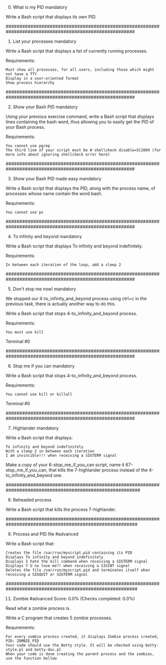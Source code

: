 

0. What is my PID
mandatory

Write a Bash script that displays its own PID.

#######################################################################################################



1. List your processes
mandatory

Write a Bash script that displays a list of currently running processes.

Requirements:

    Must show all processes, for all users, including those which might not have a TTY
    Display in a user-oriented format
    Show process hierarchy



#######################################################################################################


2. Show your Bash PID
mandatory

Using your previous exercise command, write a Bash script that displays lines containing the bash word, thus allowing you to easily get the PID of your Bash process.

Requirements:

    You cannot use pgrep
    The third line of your script must be # shellcheck disable=SC2009 (for more info about ignoring shellcheck error here)


#######################################################################################################



3. Show your Bash PID made easy
mandatory

Write a Bash script that displays the PID, along with the process name, of processes whose name contain the word bash.

Requirements:

    You cannot use ps


#######################################################################################################



4. To infinity and beyond
mandatory

Write a Bash script that displays To infinity and beyond indefinitely.

Requirements:

    In between each iteration of the loop, add a sleep 2


#######################################################################################################


5. Don't stop me now!
mandatory

We stopped our 4-to_infinity_and_beyond process using ctrl+c in the previous task, there is actually another way to do this.

Write a Bash script that stops 4-to_infinity_and_beyond process.

Requirements:

    You must use kill

Terminal #0

#######################################################################################################


6. Stop me if you can
mandatory

Write a Bash script that stops 4-to_infinity_and_beyond process.

Requirements:

    You cannot use kill or killall

Terminal #0

#######################################################################################################



7. Highlander
mandatory

Write a Bash script that displays:

    To infinity and beyond indefinitely
    With a sleep 2 in between each iteration
    I am invincible!!! when receiving a SIGTERM signal

Make a copy of your 6-stop_me_if_you_can script, name it 67-stop_me_if_you_can, that kills the 7-highlander process instead of the 4-to_infinity_and_beyond one.


#########################################################################################################


8. Beheaded process

Write a Bash script that kills the process 7-highlander.

########################################################################################################


9. Process and PID file
#advanced

Write a Bash script that:

    Creates the file /var/run/myscript.pid containing its PID
    Displays To infinity and beyond indefinitely
    Displays I hate the kill command when receiving a SIGTERM signal
    Displays Y U no love me?! when receiving a SIGINT signal
    Deletes the file /var/run/myscript.pid and terminates itself when receiving a SIGQUIT or SIGTERM signal



########################################################################################################


11. Zombie
#advanced
Score: 0.0% (Checks completed: 0.0%)

Read what a zombie process is.

Write a C program that creates 5 zombie processes.

Requirements:

    For every zombie process created, it displays Zombie process created, PID: ZOMBIE_PID
    Your code should use the Betty style. It will be checked using betty-style.pl and betty-doc.pl
    When your code is done creating the parent process and the zombies, use the function bellow



